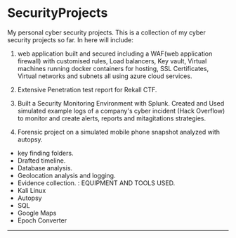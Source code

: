 # SecurityProjects
My personal cyber security projects.
This is a collection of my cyber security projects so far. In here will include:

1. web application built and secured including a WAF(web application firewall) with customised rules, Load balancers, Key vault, Virtual machines running docker containers for hosting, SSL Certificates, Virtual networks and subnets all using azure cloud services.

2. Extensive Penetration test report for Rekall CTF.

3. Built a Security Monitoring Environment with Splunk.
Created and Used simulated example logs of a company's cyber incident (Hack Overflow) to monitor and create alerts, reports and mitagitations strategies.

4. Forensic project on a simulated mobile phone snapshot analyzed with autopsy.
 -  key finding folders.
 - Drafted timeline.
 - Database analysis.
 - Geolocation analysis and logging.
 - Evidence collection.
   : EQUIPMENT AND TOOLS USED.
 - Kali Linux
 - Autopsy 
 - SQL
 - Google Maps
 - Epoch Converter



__________________
